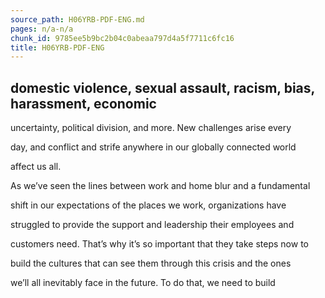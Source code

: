```yaml
---
source_path: H06YRB-PDF-ENG.md
pages: n/a-n/a
chunk_id: 9785ee5b9bc2b04c0abeaa797d4a5f7711c6fc16
title: H06YRB-PDF-ENG
---
```

## domestic violence, sexual assault, racism, bias, harassment, economic

uncertainty, political division, and more. New challenges arise every

day, and conflict and strife anywhere in our globally connected world

affect us all.

As we’ve seen the lines between work and home blur and a fundamental

shift in our expectations of the places we work, organizations have

struggled to provide the support and leadership their employees and

customers need. That’s why it’s so important that they take steps now to

build the cultures that can see them through this crisis and the ones

we’ll all inevitably face in the future. To do that, we need to build
